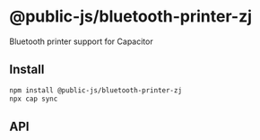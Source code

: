 # @public-js/bluetooth-printer-zj

Bluetooth printer support for Capacitor

## Install

```bash
npm install @public-js/bluetooth-printer-zj
npx cap sync
```

## API

<docgen-index>

</docgen-index>

<docgen-api>
<!--Update the source file JSDoc comments and rerun docgen to update the docs below-->

</docgen-api>

